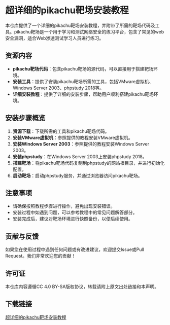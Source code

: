 # 超详细的pikachu靶场安装教程

本仓库提供了一个详细的pikachu靶场安装教程，并附带了所需的靶场代码及工具。pikachu靶场是一个用于学习和测试网络安全的练习平台，包含了常见的web安全漏洞，适合Web渗透测试学习人员进行练习。

## 资源内容

- **pikachu靶场代码**：包含pikachu靶场的源代码，可以直接用于搭建靶场环境。
- **安装工具**：提供了安装pikachu靶场所需的工具，包括VMware虚拟机、Windows Server 2003、phpstudy 2018等。
- **详细安装教程**：提供了详细的安装步骤，帮助用户顺利搭建pikachu靶场环境。

## 安装步骤概览

1. **资源下载**：下载所需的工具和pikachu靶场代码。
2. **安装VMware虚拟机**：参照提供的教程安装VMware虚拟机。
3. **安装Windows Server 2003**：参照提供的教程安装Windows Server 2003。
4. **安装phpstudy**：在Windows Server 2003上安装phpstudy 2018。
5. **搭建靶场**：将pikachu靶场代码复制到phpstudy的网站根目录，并进行初始化配置。
6. **启动靶场**：启动phpstudy服务，并通过浏览器访问pikachu靶场。

## 注意事项

- 请确保按照教程步骤进行操作，避免出现安装错误。
- 安装过程中如遇到问题，可以参考教程中的常见问题解答部分。
- 安装完成后，建议对靶场环境进行快照备份，以便后续使用。

## 贡献与反馈

如果您在使用过程中遇到任何问题或有改进建议，欢迎提交Issue或Pull Request。我们非常欢迎您的贡献！

## 许可证

本仓库内容遵循CC 4.0 BY-SA版权协议，转载请附上原文出处链接和本声明。

## 下载链接

[超详细的pikachu靶场安装教程](https://pan.quark.cn/s/bfa401883797)